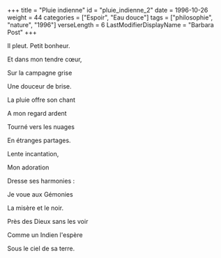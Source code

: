 +++
title = "Pluie indienne"
id = "pluie_indienne_2"
date = 1996-10-26
weight = 44
categories = ["Espoir", "Eau douce"]
tags = ["philosophie", "nature", "1996"]
verseLength = 6
LastModifierDisplayName = "Barbara Post"
+++

Il pleut. Petit bonheur.

Et dans mon tendre cœur,

Sur la campagne grise

Une douceur de brise.

La pluie offre son chant

A mon regard ardent

Tourné vers les nuages

En étranges partages.

Lente incantation,

Mon adoration

Dresse ses harmonies :

Je voue aux Gémonies

La misère et le noir.

Près des Dieux sans les voir

Comme un Indien l'espère

Sous le ciel de sa terre.

